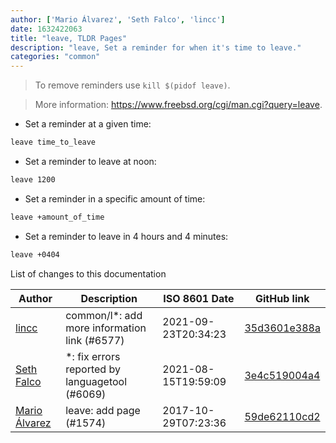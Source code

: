 ```yaml
---
author: ['Mario Álvarez', 'Seth Falco', 'lincc']
date: 1632422063
title: "leave, TLDR Pages"
description: "leave, Set a reminder for when it's time to leave."
categories: "common"
---
```

> To remove reminders use `kill $(pidof leave)`.

> More information: <https://www.freebsd.org/cgi/man.cgi?query=leave>.

- Set a reminder at a given time:

```bash
leave time_to_leave
```

- Set a reminder to leave at noon:

```bash
leave 1200
```

- Set a reminder in a specific amount of time:

```bash
leave +amount_of_time
```

- Set a reminder to leave in 4 hours and 4 minutes:

```bash
leave +0404
```
List of changes to this documentation


Author | Description | ISO 8601 Date | GitHub link
------|-----|-----|-----
[lincc](mailto:46962923+blueskyson@users.noreply.github.com) | common/l*: add more information link (#6577) | 2021-09-23T20:34:23 | [35d3601e388a](https://github.com/tldr-pages/tldr/commit/35d3601e388ad4b54affea092d6dd4f0a8be37d2)
[Seth Falco](mailto:seth@falco.fun) | *: fix errors reported by languagetool (#6069) | 2021-08-15T19:59:09 | [3e4c519004a4](https://github.com/tldr-pages/tldr/commit/3e4c519004a471c861cdc609fd7239ee3355671c)
[Mario Álvarez](mailto:m4grio@users.noreply.github.com) | leave: add page (#1574) | 2017-10-29T07:23:36 | [59de62110cd2](https://github.com/tldr-pages/tldr/commit/59de62110cd247a2c6f8838c17e10c1ecb5d1aa8)

